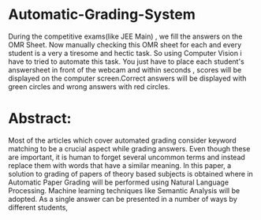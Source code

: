# Automatic-Grading-System
During the competitive exams(like JEE Main) , we fill the answers on the OMR Sheet. 
Now manually checking this OMR sheet for each and  every student is a very a tiresome and hectic task.
So using Computer Vision i have to tried to automate this task. 
You just have to place each student's answersheet in front of the webcam and within seconds ,
scores will be displayed on the computer screen.Correct answers will be displayed with green circles and wrong answers with red circles.

# Abstract:
Most of the articles which cover automated grading consider keyword matching to be a crucial aspect while grading answers. Even though these are important, it is human to forget several uncommon terms and instead replace them with words that have a similar meaning. In this paper, a solution to grading of papers of theory based subjects is obtained where in Automatic Paper Grading will be performed using Natural Language Processing. Machine learning techniques like Semantic Analysis will be adopted. As a single answer can be presented in a number of ways by different students, 
